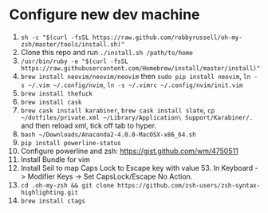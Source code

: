 # Configure new dev machine

1. `sh -c "$(curl -fsSL https://raw.github.com/robbyrussell/oh-my-zsh/master/tools/install.sh)"`
2. Clone this repo and run `./install.sh /path/to/home`
3. `/usr/bin/ruby -e "$(curl -fsSL https://raw.githubusercontent.com/Homebrew/install/master/install)"`
4. `brew install neovim/neovim/neovim` then `sudo pip install neovim`, `ln -s ~/.vim ~/.config/nvim`, `ln -s ~/.vimrc ~/.config/nvim/init.vim`
5. `brew install thefuck`
6. `brew install cask`
7. `brew cask install karabiner`, `brew cask install slate`, `cp ~/dotfiles/private.xml ~/Library/Application\ Support/Karabiner/.` and then reload xml, tick off tab to hyper.
8. `bash ~/Downloads/Anaconda2-4.0.0-MacOSX-x86_64.sh`
9. `pip install powerline-status`
10. Configure powerline and zsh: https://gist.github.com/wm/4750511
11. Install Bundle for vim
12. Install Seil to map Caps Lock to Escape key with value 53.  In Keyboard -> Modifier Keys -> Set CapsLock/Escape No Action.
13. `cd .oh-my-zsh && git clone https://github.com/zsh-users/zsh-syntax-highlighting.git`
14. `brew install ctags`

	
